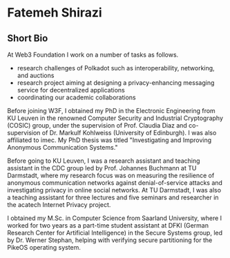 # Fatemeh Shirazi

## Short Bio
At Web3 Foundation I work on a number of tasks as follows.

* research challenges of Polkadot such as interoperability, networking, and auctions
* research project aiming at designing a privacy-enhancing messaging service for decentralized applications
* coordinating our academic collaborations 

Before joining W3F, I obtained my PhD in the Electronic Engineering from KU Leuven in the renowned Computer Security and Industrial Cryptography (COSIC) group, under the supervision of Prof. Claudia Diaz and co-supervision of Dr. Markulf Kohlweiss (University of Edinburgh). I was also affiliated to imec. My PhD thesis was titled "Investigating and Improving Anonymous Communication Systems."

Before going to KU Leuven, I was a research assistant and teaching assistant in the CDC group led by Prof. Johannes Buchmann at TU Darmstadt, where my research focus was on measuring the resilience of anonymous communication networks against denial-of-service attacks and investigating privacy in online social networks. At TU Darmstadt, I was also a teaching assistant for three lectures and five seminars and researcher in the acatech Internet Privacy project. 

I obtained my M.Sc. in Computer Science from Saarland University, where I worked for two years as a part-time student assistant at DFKI (German Research Center for Artificial Intelligence) in the Secure Systems group, led by Dr. Werner Stephan, helping with verifying secure partitioning for the PikeOS operating system. 


